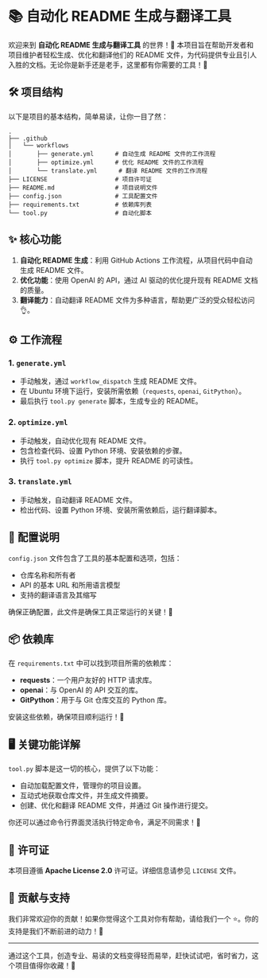 # 📚 自动化 README 生成与翻译工具

欢迎来到 **自动化 README 生成与翻译工具** 的世界！🎉 本项目旨在帮助开发者和项目维护者轻松生成、优化和翻译他们的 README 文件，为代码提供专业且引人入胜的文档。无论你是新手还是老手，这里都有你需要的工具！🌟

## 🛠️ 项目结构

以下是项目的基本结构，简单易读，让你一目了然：

```
.
├── .github
│   └── workflows
│       ├── generate.yml      # 自动生成 README 文件的工作流程
│       ├── optimize.yml      # 优化 README 文件的工作流程
│       └── translate.yml      # 翻译 README 文件的工作流程
├── LICENSE                   # 项目许可证
├── README.md                 # 项目说明文件
├── config.json               # 工具配置文件
├── requirements.txt          # 依赖库列表
└── tool.py                   # 自动化脚本
```

## ✨ 核心功能

1. **自动化 README 生成**：利用 GitHub Actions 工作流程，从项目代码中自动生成 README 文件。
2. **优化功能**：使用 OpenAI 的 API，通过 AI 驱动的优化提升现有 README 文档的质量。
3. **翻译能力**：自动翻译 README 文件为多种语言，帮助更广泛的受众轻松访问👌。

## ⚙️ 工作流程

### 1. `generate.yml`
- 手动触发，通过 `workflow_dispatch` 生成 README 文件。
- 在 Ubuntu 环境下运行，安装所需依赖（`requests`, `openai`, `GitPython`）。
- 最后执行 `tool.py generate` 脚本，生成专业的 README。

### 2. `optimize.yml`
- 手动触发，自动优化现有 README 文件。
- 包含检查代码、设置 Python 环境、安装依赖的步骤。
- 执行 `tool.py optimize` 脚本，提升 README 的可读性。

### 3. `translate.yml`
- 手动触发，自动翻译 README 文件。
- 检出代码、设置 Python 环境、安装所需依赖后，运行翻译脚本。

## 📝 配置说明

`config.json` 文件包含了工具的基本配置和选项，包括：
- 仓库名称和所有者
- API 的基本 URL 和所用语言模型
- 支持的翻译语言及其缩写

确保正确配置，此文件是确保工具正常运行的关键！🔑

## 📦 依赖库

在 `requirements.txt` 中可以找到项目所需的依赖库：
- **requests**：一个用户友好的 HTTP 请求库。
- **openai**：与 OpenAI 的 API 交互的库。
- **GitPython**：用于与 Git 仓库交互的 Python 库。

安装这些依赖，确保项目顺利运行！🚀

## 🖥️ 关键功能详解

`tool.py` 脚本是这一切的核心，提供了以下功能：
- 自动加载配置文件，管理你的项目设置。
- 互动式地获取仓库文件，并生成文件摘要。
- 创建、优化和翻译 README 文件，并通过 Git 操作进行提交。

你还可以通过命令行界面灵活执行特定命令，满足不同需求！🎈

## 📜 许可证

本项目遵循 **Apache License 2.0** 许可证。详细信息请参见 `LICENSE` 文件。

## 🤝 贡献与支持

我们非常欢迎你的贡献！如果你觉得这个工具对你有帮助，请给我们一个 ⭐️。你的支持是我们不断前进的动力！💪

---

通过这个工具，创造专业、易读的文档变得轻而易举，赶快试试吧，省时省力，这个项目值得你收藏！🌟